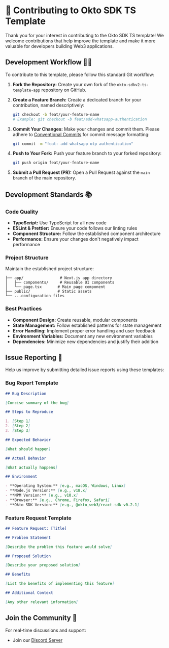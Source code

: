 # 🤝 Contributing to Okto SDK TS Template

Thank you for your interest in contributing to the Okto SDK TS template! We welcome contributions that help improve the template and make it more valuable for developers building Web3 applications.

## Development Workflow 🧑‍💻

To contribute to this template, please follow this standard Git workflow:

1. **Fork the Repository:** Create your own fork of the `okto-sdkv2-ts-template-app` repository on GitHub.

2. **Create a Feature Branch:** Create a dedicated branch for your contribution, named descriptively:
   ```bash
   git checkout -b feat/your-feature-name 
   # Example: git checkout -b feat/add-whatsapp-authentication
   ```

3. **Commit Your Changes:** Make your changes and commit them. Please adhere to [Conventional Commits](https://www.conventionalcommits.org) for commit message formatting:
   ```bash
   git commit -m "feat: add whatsapp otp authentication"
   ```

4. **Push to Your Fork:** Push your feature branch to your forked repository:
   ```bash
   git push origin feat/your-feature-name
   ```

5. **Submit a Pull Request (PR):** Open a Pull Request against the `main` branch of the main repository.

## Development Standards 📚

### Code Quality

- **TypeScript:** Use TypeScript for all new code
- **ESLint & Prettier:** Ensure your code follows our linting rules
- **Component Structure:** Follow the established component architecture
- **Performance:** Ensure your changes don't negatively impact performance

### Project Structure

Maintain the established project structure:

```
├── app/                # Next.js app directory
│   ├── components/     # Reusable UI components
│   └── page.tsx       # Main page component
├── public/            # Static assets
└── ...configuration files
```

### Best Practices

- **Component Design:** Create reusable, modular components
- **State Management:** Follow established patterns for state management
- **Error Handling:** Implement proper error handling and user feedback
- **Environment Variables:** Document any new environment variables
- **Dependencies:** Minimize new dependencies and justify their addition

## Issue Reporting 🐛

Help us improve by submitting detailed issue reports using these templates:

### Bug Report Template

```markdown
## Bug Description

[Concise summary of the bug]

## Steps to Reproduce

1. [Step 1]
2. [Step 2]
3. [Step 3]

## Expected Behavior

[What should happen]

## Actual Behavior

[What actually happens]

## Environment

- **Operating System:** [e.g., macOS, Windows, Linux]
- **Node.js Version:** [e.g., v18.x]
- **NPM Version:** [e.g., v10.x]
- **Browser:** [e.g., Chrome, Firefox, Safari]
- **Okto SDK Version:** [e.g., @okto_web3/react-sdk v0.2.1]
```

### Feature Request Template

```markdown
## Feature Request: [Title]

## Problem Statement

[Describe the problem this feature would solve]

## Proposed Solution

[Describe your proposed solution]

## Benefits

[List the benefits of implementing this feature]

## Additional Context

[Any other relevant information]
```

## Join the Community 💬

For real-time discussions and support:
- Join our [Discord Server](https://discord.com/invite/okto-916349620383252511)